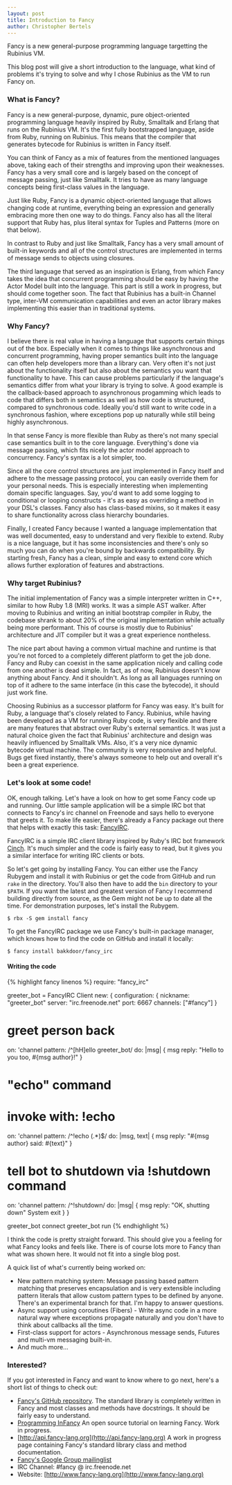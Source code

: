 ```yaml
---
layout: post
title: Introduction to Fancy
author: Christopher Bertels
---
```


Fancy is a new general-purpose programming language targetting the
Rubinius VM.

This blog post will give a short introduction to the language, what
kind of problems it's trying to solve and why I chose Rubinius as the
VM to run Fancy on.


### What is Fancy? ###

Fancy is a new general-purpose, dynamic, pure object-oriented
programming language heavily inspired by Ruby, Smalltalk and Erlang
that runs on the Rubinius VM. It's the first fully bootstrapped
language, aside from Ruby, running on Rubinius. This means that the
compiler that generates bytecode for Rubinius is written in Fancy
itself.

You can think of Fancy as a mix of features from the mentioned
languages above, taking each of their strengths and improving upon
their weaknesses.
Fancy has a very small core and is largely based on the concept of
message passing, just like Smalltalk. It tries to have as many
language concepts being first-class values in the language.

Just like Ruby, Fancy is a dynamic object-oriented language that
allows changing code at runtime, everything being an expression and
generally embracing more then one way to do things. Fancy also has all
the literal support that Ruby has, plus literal syntax for Tuples and
Patterns (more on that below).

In contrast to Ruby and just like Smalltalk, Fancy has a very small
amount of built-in keywords and all of the control structures are
implemented in terms of message sends to objects using closures.

The third language that served as an inspiration is Erlang, from which
Fancy takes the idea that concurrent programming should be easy by
having the Actor Model built into the language. This part is still a
work in progress, but should come together soon. The fact that
Rubinius has a built-in Channel type, inter-VM communication
capabilities and even an actor library makes implementing this easier
than in traditional systems.


### Why Fancy? ###

I believe there is real value in having a language that supports
certain things out of the box. Especially when it comes to things like
asynchronous and concurrent programming, having proper semantics built
into the language can often help developers more than a library can.
Very often it's not just about the functionality itself but also about
the semantics you want that functionality to have. This can cause
problems particularly if the language's semantics differ from what
your library is trying to solve. A good example is the callback-based
approach to asynchronous progamming which leads to code that differs
both in semantics as well as how code is structured, compared to
synchronous code. Ideally you'd still want to write code in a
synchronous fashion, where exceptions pop up naturally while still
being highly asynchronous.

In that sense Fancy is more flexible than Ruby as there's not many
special case semantics built in to the core language. Everything's
done via message passing, which fits nicely the actor model approach
to concurrency. Fancy's syntax is a lot simpler, too.

Since all the core control structures are just implemented in Fancy
itself and adhere to the message passing protocol, you can easily
override them for your personal needs. This is especially interesting
when implementing domain specific languages.
Say, you'd want to add some logging to conditional or looping
constructs - it's as easy as overriding a method in your DSL's
classes. Fancy also has class-based mixins, so it makes it easy to
share functionality across class hierarchy boundaries.

Finally, I created Fancy because I wanted a language implementation
that was well documented, easy to understand and very flexible to
extend. Ruby is a nice language, but it has some inconsistencies and
there's only so much you can do when you're bound by backwards
compatibility. By starting fresh, Fancy has a clean, simple and easy
to extend core which allows further exploration of features and
abstractions.

### Why target Rubinius? ###

The initial implementation of Fancy was a simple interpreter written
in C++, similar to how Ruby 1.8 (MRI) works. It was a simple AST
walker. After moving to Rubinius and writing an initial bootstrap
compiler in Ruby, the codebase shrank to about 20% of the original
implementation while actually being more performant. This of course is
mostly due to Rubinius' architecture and JIT compiler but it was a
great experience nontheless.

The nice part about having a common virtual machine and runtime is
that you're not forced to a completely different platform to get the
job done. Fancy and Ruby can coexist in the same application nicely
and calling code from one another is dead simple. In fact, as of now,
Rubinius doesn't know anything about Fancy. And it shouldn't. As long
as all languages running on top of it adhere to the same interface
(in this case the bytecode), it should just work fine.

Choosing Rubinius as a successor platform for Fancy was easy. It's
built for Ruby, a language that's closely related to Fancy. Rubinius,
while having been developed as a VM for running Ruby code, is very
flexible and there are many features that abstract over Ruby's
external semantics. It was just a natural choice given the fact that
Rubinius' architecture and design was heavily influenced by Smalltalk
VMs. Also, it's a very nice dynamic bytecode virtual machine. The
community is very responsive and helpful. Bugs get fixed instantly,
there's always someone to help out and overall it's been a great
experience.


### Let's look at some code! ###

OK, enough talking. Let's have a look on how to get some Fancy code up
and running. Our little sample application will be a simple IRC bot
that connects to Fancy's irc channel on Freenode and says hello to
everyone that greets it. To make life easier, there's already a Fancy
package out there that helps with exactly this task:
[FancyIRC](https://github.com/bakkdoor/fancy_irc).

FancyIRC is a simple IRC client library inspired by Ruby's IRC bot
framework [Cinch](https://github.com/cinchrb/cinch). It's much simpler
and the code is fairly easy to read, but it gives you a similar
interface for writing IRC clients or bots.

So let's get going by installing Fancy. You can either use the Fancy
Rubygem and install it with Rubinius or get the code from GitHub and
run `rake` in the directory. You'll also then have to add the `bin`
directory to your `$PATH`. If you want the latest and greatest version
of Fancy I recommend building directly from source, as the Gem might
not be up to date all the time. For demonstration purposes, let's
install the Rubygem.

    $ rbx -S gem install fancy

To get the FancyIRC package we use Fancy's built-in package manager,
which knows how to find the code on GitHub and install it locally:

    $ fancy install bakkdoor/fancy_irc

#### Writing the code ####
{% highlight fancy linenos %}
require: "fancy_irc"

greeter_bot = FancyIRC Client new: {
  configuration: {
    nickname: "greeter_bot"
    server: "irc.freenode.net"
    port: 6667
    channels: ["#fancy"]
  }

  # greet person back
  on: 'channel pattern: /^[hH]ello greeter_bot/ do: |msg| {
    msg reply: "Hello to you too, #{msg author}!"
  }

  # "echo" command
  # invoke with: !echo <text>
  on: 'channel pattern: /^!echo (.*)$/ do: |msg, text| {
    msg reply: "#{msg author} said: #{text}"
  }

  # tell bot to shutdown via !shutdown command
  on: 'channel pattern: /^!shutdown/ do: |msg| {
    msg reply: "OK, shutting down"
    System exit
  }
}

greeter_bot connect
greeter_bot run
{% endhighlight %}

I think the code is pretty straight forward. This should give you a
feeling for what Fancy looks and feels like. There is of course lots
more to Fancy than what was shown here. It would not fit into a single
blog post.

A quick list of what's currently being worked on:

* New pattern matching system: Message passing based pattern matching
  that preserves encapsulation and is very extensible including
  pattern literals that allow custom pattern types to be defined by
  anyone. There's an experimental branch for that. I'm happy
  to answer questions.
* Async support using coroutines (Fibers) - Write async code in a more
  natural way where exceptions propagate naturally and you don't have
  to think about callbacks all the time.
* First-class support for actors - Asynchronous message sends, Futures
  and multi-vm messaging built-in.
* And much more...


### Interested? ###

If you got interested in Fancy and want to know where to go next,
here's a short list of things to check out:

* [Fancy's GitHub repository](https://github.com/bakkdoor/fancy).
  The standard library is completely written in Fancy and most classes
  and methods have docstrings. It should be fairly easy to understand.
* [Programming InFancy](https://github.com/fancy-lang/infancy)
  An open source tutorial on learning Fancy. Work in progress.
* [http://api.fancy-lang.org](http://api.fancy-lang.org)
  A work in progress page containing Fancy's standard library class
  and method documentation.
* [Fancy's Google Group mailinglist](https://groups.google.com/forum/#!forum/fancy-lang)
* IRC Channel: #fancy @ irc.freenode.net
* Website: [http://www.fancy-lang.org](http://www.fancy-lang.org)
